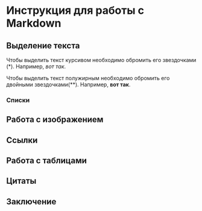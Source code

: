 #  Инструкция для работы с Markdown

## Выделение текста 

Чтобы выделить текст курсивом необходимо обромить его звездочками (*). Например, *вот так*.

Чтобы выделить текст полужирным необходимо обромить его двойными звездочками(**). Например, **вот так**.

### Списки

## Работа с изображением

## Ссылки

## Работа с таблицами 

##  Цитаты

## Заключение